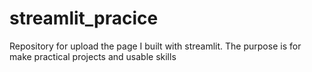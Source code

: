 # streamlit_pracice
Repository for upload the page I built with streamlit. The purpose is for make practical projects and usable skills
